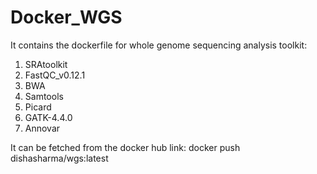# Docker_WGS

It contains the dockerfile for whole genome sequencing analysis toolkit:
1. SRAtoolkit
2. FastQC_v0.12.1
3. BWA
4. Samtools
5. Picard
6. GATK-4.4.0
7. Annovar


It can be fetched from the docker hub link:
docker push dishasharma/wgs:latest
